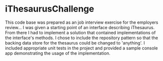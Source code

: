 # iThesaurusChallenge
This code base was prepared as an job interview exercise for the employers review... 
I was given a starting point of an interface describing iThesaurus.  From there I had to implement a solution that contained implementations of the interface's methods.  I chose to include the repository pattern so that the backing data store for the thesaurus could be changed to 'anything'.  I included appropriate unit tests in the project and provided a sample console app demonstrating the usage of the implementation.
